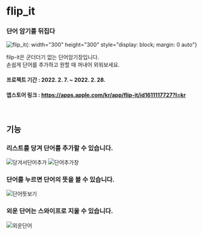# flip_it

### 단어 암기를 뒤집다

![flip_it](readmeAssets/main.png){: width="300" height="300" style="display: block; margin: 0 auto"}

filp-it은 군더더기 없는 단어암기장입니다. <br>
손쉽게 단어를 추가하고 원할 때 꺼내어 외워보세요.

#### 프로젝트 기간 : 2022. 2. 7. ~ 2022. 2. 28.
#### 앱스토어 링크 : https://apps.apple.com/kr/app/flip-it/id1611117727?l=kr
<br>

## 기능

### 리스트를 당겨 단어를 추가할 수 있습니다.
![당겨서단어추가](readmeAssets/pullToAddWords.png)
![단어추가창](readmeAssets/addWord.png)

### 단어를 누르면 단어의 뜻을 볼 수 있습니다.
![단어뜻보기](readmeAssets/flipedWordCard.png)

### 외운 단어는 스와이프로 지울 수 있습니다.
![외운단어](readmeAssets/swipeToMemorise.png)